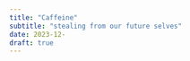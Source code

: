 ```yaml
---
title: "Caffeine"
subtitle: "stealing from our future selves"
date: 2023-12-
draft: true
---
```

<!--stackedit_data:
eyJoaXN0b3J5IjpbLTExMTI0Nzk5MTRdfQ==
-->